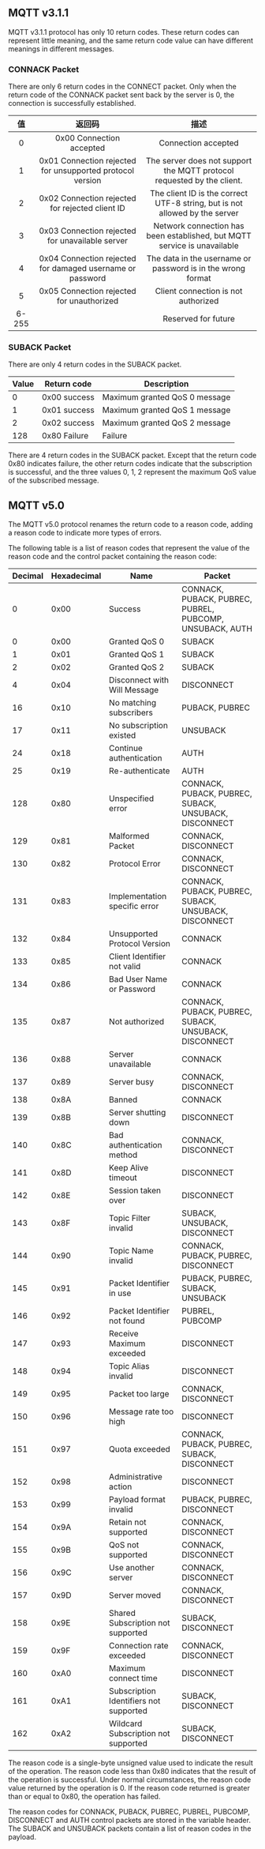 

## MQTT v3.1.1 

MQTT v3.1.1 protocol has only 10 return codes. These return codes can represent little meaning, and the same return code value can have different meanings in different messages.

### CONNACK Packet

There are only 6 return codes in the CONNECT packet. Only when the return code of the CONNACK packet sent back by the server is 0, the connection is successfully established.

|  值   |                           返回码                           |                             描述                             |
| :---: | :--------------------------------------------------------: | :----------------------------------------------------------: |
|   0   |                  0x00 Connection accepted                  |                     Connection accepted                      |
|   1   | 0x01  Connection rejected for unsupported protocol version | The server does not support the MQTT protocol requested by the client. |
|   2   |      0x02 Connection rejected for rejected client ID       | The client ID is the correct UTF-8 string, but is not allowed by the server |
|   3   |      0x03 Connection rejected for unavailable server       | Network connection has been established, but MQTT service is unavailable |
|   4   | 0x04 Connection rejected for damaged username or password  | The data in the username or password is in the wrong format  |
|   5   |         0x05 Connection rejected for unauthorized          |             Client connection is not authorized              |
| 6-255 |                                                            |                     Reserved for future                      |

### SUBACK Packet

There are only 4 return codes in the SUBACK packet.

| Value | Return code  | Description                   |
| ----- | ------------ | ----------------------------- |
| 0     | 0x00 success | Maximum granted QoS 0 message |
| 1     | 0x01 success | Maximum granted QoS 1 message |
| 2     | 0x02 success | Maximum granted QoS 2 message |
| 128   | 0x80 Failure | Failure                       |

There are 4 return codes in the SUBACK packet. Except that the return code 0x80 indicates failure, the other return codes indicate that the subscription is successful, and the three values 0, 1, 2 represent the maximum QoS value of the subscribed message.

## MQTT v5.0

The MQTT v5.0 protocol renames the return code to a reason code, adding a reason code to indicate more types of errors.

The following table is a list of reason codes that represent the value of the reason code and the control packet containing the reason code:

| Decimal | Hexadecimal | Name                                   | Packet                                                   |
| ------- | ----------- | -------------------------------------- | -------------------------------------------------------- |
| 0       | 0x00        | Success                                | CONNACK, PUBACK, PUBREC, PUBREL, PUBCOMP, UNSUBACK, AUTH |
| 0       | 0x00        | Granted QoS 0                          | SUBACK                                                   |
| 1       | 0x01        | Granted QoS 1                          | SUBACK                                                   |
| 2       | 0x02        | Granted QoS 2                          | SUBACK                                                   |
| 4       | 0x04        | Disconnect with Will Message           | DISCONNECT                                               |
| 16      | 0x10        | No matching subscribers                | PUBACK, PUBREC                                           |
| 17      | 0x11        | No subscription existed                | UNSUBACK                                                 |
| 24      | 0x18        | Continue authentication                | AUTH                                                     |
| 25      | 0x19        | Re-authenticate                        | AUTH                                                     |
| 128     | 0x80        | Unspecified error                      | CONNACK, PUBACK, PUBREC, SUBACK, UNSUBACK, DISCONNECT    |
| 129     | 0x81        | Malformed Packet                       | CONNACK, DISCONNECT                                      |
| 130     | 0x82        | Protocol Error                         | CONNACK, DISCONNECT                                      |
| 131     | 0x83        | Implementation specific error          | CONNACK, PUBACK, PUBREC, SUBACK, UNSUBACK, DISCONNECT    |
| 132     | 0x84        | Unsupported Protocol Version           | CONNACK                                                  |
| 133     | 0x85        | Client Identifier not valid            | CONNACK                                                  |
| 134     | 0x86        | Bad User Name or Password              | CONNACK                                                  |
| 135     | 0x87        | Not authorized                         | CONNACK, PUBACK, PUBREC, SUBACK, UNSUBACK, DISCONNECT    |
| 136     | 0x88        | Server unavailable                     | CONNACK                                                  |
| 137     | 0x89        | Server busy                            | CONNACK, DISCONNECT                                      |
| 138     | 0x8A        | Banned                                 | CONNACK                                                  |
| 139     | 0x8B        | Server shutting down                   | DISCONNECT                                               |
| 140     | 0x8C        | Bad authentication method              | CONNACK, DISCONNECT                                      |
| 141     | 0x8D        | Keep Alive timeout                     | DISCONNECT                                               |
| 142     | 0x8E        | Session taken over                     | DISCONNECT                                               |
| 143     | 0x8F        | Topic Filter invalid                   | SUBACK, UNSUBACK, DISCONNECT                             |
| 144     | 0x90        | Topic Name invalid                     | CONNACK, PUBACK, PUBREC, DISCONNECT                      |
| 145     | 0x91        | Packet Identifier in use               | PUBACK, PUBREC, SUBACK, UNSUBACK                         |
| 146     | 0x92        | Packet Identifier not found            | PUBREL, PUBCOMP                                          |
| 147     | 0x93        | Receive Maximum exceeded               | DISCONNECT                                               |
| 148     | 0x94        | Topic Alias invalid                    | DISCONNECT                                               |
| 149     | 0x95        | Packet too large                       | CONNACK, DISCONNECT                                      |
| 150     | 0x96        | Message rate too high                  | DISCONNECT                                               |
| 151     | 0x97        | Quota exceeded                         | CONNACK, PUBACK, PUBREC, SUBACK, DISCONNECT              |
| 152     | 0x98        | Administrative action                  | DISCONNECT                                               |
| 153     | 0x99        | Payload format invalid                 | PUBACK, PUBREC, DISCONNECT                               |
| 154     | 0x9A        | Retain not supported                   | CONNACK, DISCONNECT                                      |
| 155     | 0x9B        | QoS not supported                      | CONNACK, DISCONNECT                                      |
| 156     | 0x9C        | Use another server                     | CONNACK, DISCONNECT                                      |
| 157     | 0x9D        | Server moved                           | CONNACK, DISCONNECT                                      |
| 158     | 0x9E        | Shared Subscription not supported      | SUBACK, DISCONNECT                                       |
| 159     | 0x9F        | Connection rate exceeded               | CONNACK, DISCONNECT                                      |
| 160     | 0xA0        | Maximum connect time                   | DISCONNECT                                               |
| 161     | 0xA1        | Subscription Identifiers not supported | SUBACK, DISCONNECT                                       |
| 162     | 0xA2        | Wildcard Subscription not supported    | SUBACK, DISCONNECT                                       |

The reason code is a single-byte unsigned value used to indicate the result of the operation. The reason code less than 0x80 indicates that the result of the operation is successful. Under normal circumstances, the reason code value returned by the operation is 0. If the reason code returned is greater than or equal to 0x80, the operation has failed.

The reason codes for CONNACK, PUBACK, PUBREC, PUBREL, PUBCOMP, DISCONNECT and AUTH control packets are stored in the variable header. The SUBACK and UNSUBACK packets contain a list of reason codes in the payload.


